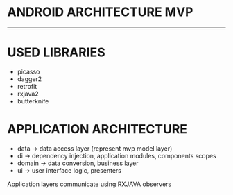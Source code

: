 # ANDROID ARCHITECTURE MVP
__________________________

# USED LIBRARIES 
- picasso
- dagger2
- retrofit
- rxjava2
- butterknife

# APPLICATION ARCHITECTURE 
  
- data -> data access layer  (represent mvp model layer)
- di -> dependency injection, application modules, components scopes
- domain -> data conversion, business layer
- ui -> user interface logic, presenters

Application layers communicate using RXJAVA observers

